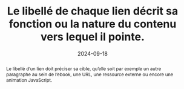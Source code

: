 ---
N: '132'
Rubrique: Liens
title: "Le libellé de chaque lien décrit sa fonction ou la nature du contenu  vers lequel il pointe."
abstract: "Le libellé d’un lien doit préciser sa cible, qu’elle soit par exemple un autre paragraphe au sein de l’ebook, une URL, une ressource externe ou encore une animation JavaScript."
categories: ["Liens"]
agrege: O4132-E040
opquast: '4 132'
indiceebook: '40'
description: "Règle n° 040"
before: "039"
weight: "040"
after: "041"
actif: '1'
layout: rules
date: 2024-09-18
tags: ["Accessibilité", "Utilisabilité", "Confiance"]
objectif: [    "Permettre d'identifier précisément la nature du lien et d'éviter des actions erronées.",     "Permettre aux lecteurs d'écran d'indiquer la cible de façon explicite",     "Améliorer l’accessibilité des contenus aux lectrices et lecteurs handicapées."]
Meo: ["Indiquer sans ambiguïté le contenu de la page cible du lien, la fonction du lien ou son comportement, le cas échéant, dans le libellé des liens (portion de texte située entre les balises <a href> et </a> ou dans l'alternative textuelle de l'image placée entre ces balises, éventuellement combinée au libellé textuel)."]
Controle: ["Dans le code source de chaque lien texte ou image-lien <ul> <li>Vérifier que le libellé du lien désigne explicitement la nature ou la fonction du contenu visé, ou encore la fonction spécifique du lien ;</li><li>Contrôler, dans le cas d'images-liens, que l'attribut alt de l'image joue ce rôle.</li> </ul> "]
epubcheck: 
ace: 
humancheck: true
ReadiumGoToolkit: 
Source: ["Opquast"]
Referentiel: [""]
steps: ["Conception", "Éditorial"]
---